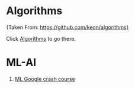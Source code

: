 # Algorithms 
{Taken From: https://github.com/keon/algorithms}

Click [Algorithms](https://github.com/rajeshpp/ML-AI/blob/master/DS/Algorithms/README.md) to go there.

# ML-AI

1. [ML Google crash course](https://github.com/rajeshpp/ML-AI/blob/master/ML.md)
